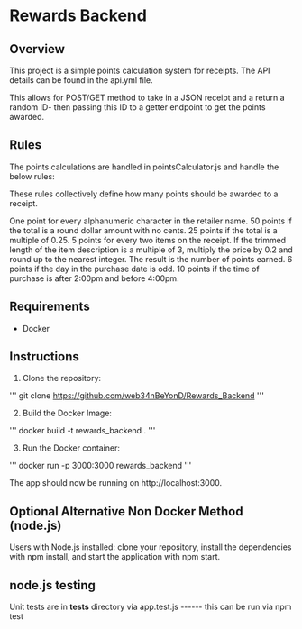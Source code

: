 # Rewards Backend

## Overview

This project is a simple points calculation system for receipts. The API details can be found in the api.yml file.

This allows for POST/GET method to take in a JSON receipt and a return a random ID- then passing this ID to a getter endpoint to get the points awarded.

## Rules

The points calculations are handled in pointsCalculator.js and handle the below rules:

These rules collectively define how many points should be awarded to a receipt.

One point for every alphanumeric character in the retailer name.
50 points if the total is a round dollar amount with no cents.
25 points if the total is a multiple of 0.25.
5 points for every two items on the receipt.
If the trimmed length of the item description is a multiple of 3, multiply the price by 0.2 and round up to the nearest integer. The result is the number of points earned.
6 points if the day in the purchase date is odd.
10 points if the time of purchase is after 2:00pm and before 4:00pm.

## Requirements

- Docker

## Instructions

1. Clone the repository:

'''
git clone https://github.com/web34nBeYonD/Rewards_Backend
'''

2. Build the Docker Image:

'''
docker build -t rewards_backend .
'''

3. Run the Docker container:

'''
docker run -p 3000:3000 rewards_backend
'''

The app should now be running on http://localhost:3000.

## Optional Alternative Non Docker Method (node.js)

Users with Node.js installed: clone your repository, install the dependencies with npm install, and start the application with npm start.

## node.js testing

Unit tests are in **tests** directory via app.test.js ------ this can be run via npm test
